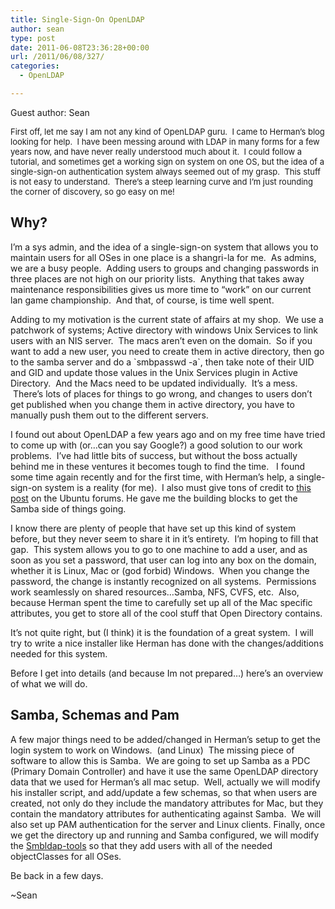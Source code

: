 ```yaml
---
title: Single-Sign-On OpenLDAP
author: sean
type: post
date: 2011-06-08T23:36:28+00:00
url: /2011/06/08/327/
categories:
  - OpenLDAP

---
```


Guest author: Sean

<span style="font-weight: normal;font-size: 13px">First off, let me say I am not any kind of OpenLDAP guru.  I came to Herman&#8217;s blog looking for help.  I have been messing around with LDAP in many forms for a few years now, and have never really understood much about it.  I could follow a tutorial, and sometimes get a working sign on system on one OS, but the idea of a single-sign-on authentication system always seemed out of my grasp.  This stuff is not easy to understand.  There&#8217;s a steep learning curve and I&#8217;m just rounding the corner of discovery, so go easy on me!</span>

## Why?

I&#8217;m a sys admin, and the idea of a single-sign-on system that allows you to maintain users for all OSes in one place is a shangri-la for me.  As admins, we are a busy people.  Adding users to groups and changing passwords in three places are not high on our priority lists.  Anything that takes away maintenance responsibilities gives us more time to &#8220;work&#8221; on our current lan game championship.  And that, of course, is time well spent.

Adding to my motivation is the current state of affairs at my shop.  We use a patchwork of systems; Active directory with windows Unix Services to link users with an NIS server.  The macs aren&#8217;t even on the domain.  So if you want to add a new user, you need to create them in active directory, then go to the samba server and do a \`smbpasswd -a\`, then take note of their UID and GID and update those values in the Unix Services plugin in Active Directory.  And the Macs need to be updated individually.  It&#8217;s a mess.  There&#8217;s lots of places for things to go wrong, and changes to users don&#8217;t get published when you change them in active directory, you have to manually push them out to the different servers.

I found out about OpenLDAP a few years ago and on my free time have tried to come up with (or&#8230;can you say Google?) a good solution to our work problems.  I&#8217;ve had little bits of success, but without the boss actually behind me in these ventures it becomes tough to find the time.   I found some time again recently and for the first time, with Herman&#8217;s help, a single-sign-on system is a reality (for me).  I also must give tons of credit to [this post][1] on the Ubuntu forums. He gave me the building blocks to get the Samba side of things going.

I know there are plenty of people that have set up this kind of system before, but they never seem to share it in it&#8217;s entirety.  I&#8217;m hoping to fill that gap.  This system allows you to go to one machine to add a user, and as soon as you set a password, that user can log into any box on the domain, whether it is Linux, Mac or (god forbid) Windows.  When you change the password, the change is instantly recognized on all systems.  Permissions work seamlessly on shared resources&#8230;Samba, NFS, CVFS, etc.  Also, because Herman spent the time to carefully set up all of the Mac specific attributes, you get to store all of the cool stuff that Open Directory contains.

It&#8217;s not quite right, but (I think) it is the foundation of a great system.  I will try to write a nice installer like Herman has done with the changes/additions needed for this system.

Before I get into details (and because Im not prepared&#8230;) here&#8217;s an overview of what we will do.

## Samba, Schemas and Pam

A few major things need to be added/changed in Herman&#8217;s setup to get the login system to work on Windows.  (and Linux)  The missing piece of software to allow this is Samba.  We are going to set up Samba as a PDC (Primary Domain Controller) and have it use the same OpenLDAP directory data that we used for Herman&#8217;s all mac setup.  Well, actually we will modify his installer script, and add/update a few schemas, so that when users are created, not only do they include the mandatory attributes for Mac, but they contain the mandatory attributes for authenticating against Samba.  We will also set up PAM authentication for the server and Linux clients. Finally, once we get the directory up and running and Samba configured, we will modify the [Smbldap-tools][2] so that they add users with all of the needed objectClasses for all OSes.

Be back in a few days.

~Sean

 [1]: http://ubuntuforums.org/showthread.php?t=1330637
 [2]: http://en.wikipedia.org/wiki/Smbldap-tools
